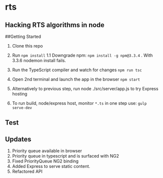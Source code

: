# rts

## Hacking RTS algorithms in node
##Getting Started

1. Clone this repo

1. Run `npm install`
1.1 Downgrade npm:  `npm install -g npm@3.3.4` . With 3.3.6 nodemon install fails.

1. Run the TypeScript compiler and watch for changes `npm run tsc`

1. Open 2nd terminal and launch the app in the browser `npm start`

1. Alternatively to previous step, run node ./src/server/app.js to try Express hosting

1. To run build, node/express host, monitor `*.ts` in one step use: `gulp serve-dev`

## Test
## Updates
1. Priority queue available in browser
2. Priority queue in typescript and is surfaced with NG2
3. Fixed PriorityQueue NG2 binding
4. Added Express to serve static content. 
5. Refactored API